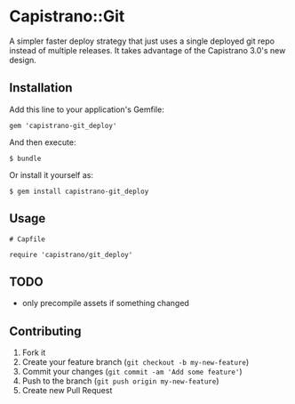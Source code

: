 # Capistrano::Git

A simpler faster deploy strategy that just uses a single deployed git repo instead of multiple releases. It takes advantage of the Capistrano 3.0's new design.

## Installation

Add this line to your application's Gemfile:

    gem 'capistrano-git_deploy'

And then execute:

    $ bundle

Or install it yourself as:

    $ gem install capistrano-git_deploy

## Usage

    # Capfile

    require 'capistrano/git_deploy'

## TODO

* only precompile assets if something changed

## Contributing

1. Fork it
2. Create your feature branch (`git checkout -b my-new-feature`)
3. Commit your changes (`git commit -am 'Add some feature'`)
4. Push to the branch (`git push origin my-new-feature`)
5. Create new Pull Request
